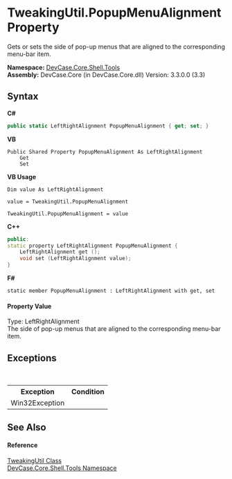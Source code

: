 # TweakingUtil.PopupMenuAlignment Property 
 

Gets or sets the side of pop-up menus that are aligned to the corresponding menu-bar item.

**Namespace:**&nbsp;<a href="N_DevCase_Core_Shell_Tools">DevCase.Core.Shell.Tools</a><br />**Assembly:**&nbsp;DevCase.Core (in DevCase.Core.dll) Version: 3.3.0.0 (3.3)

## Syntax

**C#**<br />
``` C#
public static LeftRightAlignment PopupMenuAlignment { get; set; }
```

**VB**<br />
``` VB
Public Shared Property PopupMenuAlignment As LeftRightAlignment
	Get
	Set
```

**VB Usage**<br />
``` VB Usage
Dim value As LeftRightAlignment

value = TweakingUtil.PopupMenuAlignment

TweakingUtil.PopupMenuAlignment = value
```

**C++**<br />
``` C++
public:
static property LeftRightAlignment PopupMenuAlignment {
	LeftRightAlignment get ();
	void set (LeftRightAlignment value);
}
```

**F#**<br />
``` F#
static member PopupMenuAlignment : LeftRightAlignment with get, set

```


#### Property Value
Type: LeftRightAlignment<br />The side of pop-up menus that are aligned to the corresponding menu-bar item.

## Exceptions
&nbsp;<table><tr><th>Exception</th><th>Condition</th></tr><tr><td>Win32Exception</td><td /></tr></table>

## See Also


#### Reference
<a href="T_DevCase_Core_Shell_Tools_TweakingUtil">TweakingUtil Class</a><br /><a href="N_DevCase_Core_Shell_Tools">DevCase.Core.Shell.Tools Namespace</a><br />